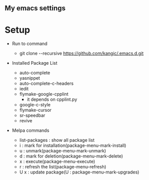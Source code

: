 My emacs settings
-------------------------------------------------------------------------------

# Setup #
* Run to command
    * git clone --recursive https://github.com/kangic/.emacs.d.git

* Installed Package List
    * auto-complete
    * yasnippet
    * auto-complete-c-headers
    * iedit
    * flymake-google-cpplint
        * it depends on cpplint.py
    * google-c-style
    * flymake-cursor
    * sr-speedbar
    * revive

* Melpa commands
    * list-packages : show all package list
	* i : mark for installation(package-menu-mark-install)
	* u : unmark(package-menu-mark-unmark)
	* d : mark for deletion(package-menu-mark-delete)
	* x : execute(package-menu-execute)
	* r : refresh the list(package-menu-refresh)
	* U x : update package(U : package-menu-mark-upgrades)

